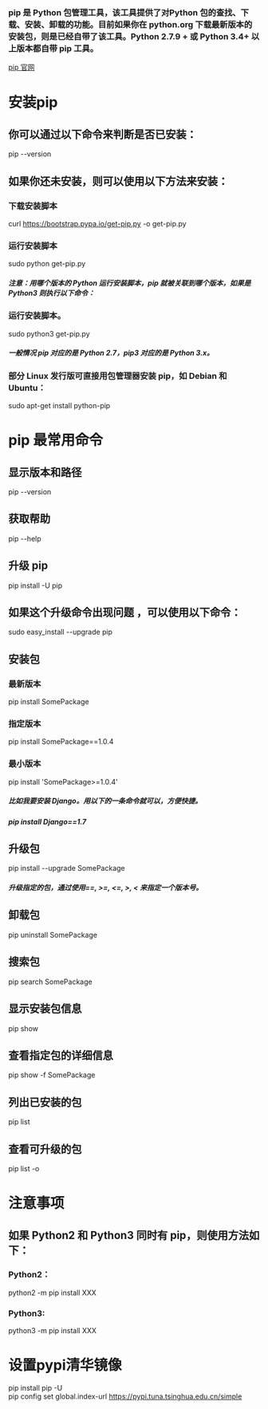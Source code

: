 ### pip 是 Python 包管理工具，该工具提供了对Python 包的查找、下载、安装、卸载的功能。目前如果你在 python.org 下载最新版本的安装包，则是已经自带了该工具。Python 2.7.9 + 或 Python 3.4+ 以上版本都自带 pip 工具。
[pip 官网](https://pypi.org/project/pip/)
# 安装pip
## 你可以通过以下命令来判断是否已安装：
pip --version  
## 如果你还未安装，则可以使用以下方法来安装：
### 下载安装脚本
curl https://bootstrap.pypa.io/get-pip.py -o get-pip.py   
### 运行安装脚本
sudo python get-pip.py    
##### 注意：用哪个版本的 Python 运行安装脚本，pip 就被关联到哪个版本，如果是 Python3 则执行以下命令：
### 运行安装脚本。
sudo python3 get-pip.py    
##### 一般情况 pip 对应的是 Python 2.7，pip3 对应的是 Python 3.x。
### 部分 Linux 发行版可直接用包管理器安装 pip，如 Debian 和 Ubuntu：
sudo apt-get install python-pip

# pip 最常用命令
## 显示版本和路径
pip --version
## 获取帮助
pip --help
## 升级 pip
pip install -U pip
## 如果这个升级命令出现问题 ，可以使用以下命令：
sudo easy_install --upgrade pip
## 安装包
### 最新版本
pip install SomePackage              
### 指定版本
pip install SomePackage==1.0.4       
### 最小版本
pip install 'SomePackage>=1.0.4'     
##### 比如我要安装 Django。用以下的一条命令就可以，方便快捷。
##### pip install Django==1.7
## 升级包
pip install --upgrade SomePackage
##### 升级指定的包，通过使用==, >=, <=, >, < 来指定一个版本号。
## 卸载包
pip uninstall SomePackage
## 搜索包
pip search SomePackage
## 显示安装包信息
pip show 
## 查看指定包的详细信息
pip show -f SomePackage
## 列出已安装的包
pip list
## 查看可升级的包
pip list -o

# 注意事项
## 如果 Python2 和 Python3 同时有 pip，则使用方法如下：
### Python2：
python2 -m pip install XXX
### Python3:
python3 -m pip install XXX

# 设置pypi清华镜像
pip install pip -U  
pip config set global.index-url https://pypi.tuna.tsinghua.edu.cn/simple
